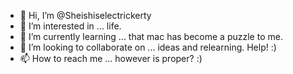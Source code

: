 - 👋 Hi, I’m @Sheishiselectrickerty
- 👀 I’m interested in ... life.
- 🌱 I’m currently learning ... that mac has become a puzzle to me.
- 💞️ I’m looking to collaborate on ... ideas and relearning. Help!  :)
- 📫 How to reach me ... however is proper? :)

<!---
Sheishiselectrickerty/Sheishiselectrickerty is a ✨ special ✨ repository because its `README.md` (this file) appears on your GitHub profile.
You can click the Preview link to take a look at your changes.
--->
